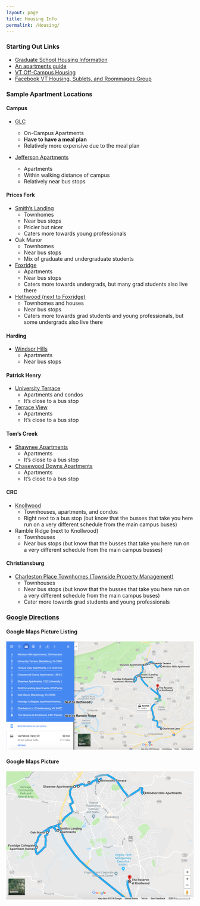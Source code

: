 ```yaml
---
layout: page
title: Housing Info
permalink: /Housing/
---
```


### Starting Out Links

- [Graduate School Housing Information](https://graduateschool.vt.edu/student-life/housing.html)
- [An apartments guide](https://www.apt-guide.com)
- [VT Off-Campus Housing](https://www.techoffcampus.com)
- [Facebook VT Housing, Sublets, and Roommages Group](https://facebook.com/groups/361159194086916)

### Sample Apartment Locations

#### Campus

- [GLC](https://www.graduatelifecenter.vt.edu/)
	- On-Campus Apartments
	- __Have to have a meal plan__
	- Relatively more expensive due to the meal plan

- [Jefferson Apartments](https://www.jeffersonapt.com)
	- Apartments
	- Within walking distance of campus
	- Relatively near bus stops

#### Prices Fork

- [Smith’s Landing](https://www.SmithsLandingApartments.com)
	- Townhomes
	- Near bus stops
	- Pricier but nicer
	- Caters more towards young professionals
- Oak Manor
	- Townhomes
	- Near bus stops
	- Mix of graduate and undergraduate students
- [Foxridge](https://www.FoxridgeLiving.com)
	- Apartments
	- Near bus stops
	- Caters more towards undergrads, but many grad students also live there
- [Hethwood (next to Foxridge)](https://www.HethwoodLiving.com)
	- Townhomes and houses
	- Near bus stops
	- Caters more towards grad students and young professionals, but some undergrads also live there

#### Harding

- [Windsor Hills](https://www.windsorhillsapat.net)
	- Apartments
	- Near bus stops

#### Patrick Henry

- [University Terrace](https://www.)
	- Apartments and condos
	- It’s close to a bus stop
- [Terrace View](https://www.terraceviewapartments.com)
	- Apartments
	- It’s close to a bus stop

#### Tom’s Creek

- [Shawnee Apartments](https://www.cmgleasing.com)
	- Apartments
	- It’s close to a bus stop
- [Chasewood Downs Apartments](https://www.cmgleasing.com)
	- Apartments
	- It’s close to a bus stop

#### CRC

- [Knollwood](https://www.cmgleasing.com)
	- Townhouses, apartments, and condos
	- Right next to a bus stop (but know that the busses that take you here run on a very different schedule from the main campus buses)
- Ramble Ridge (next to Knollwood)
	- Townhouses
	- Near bus stops (but know that the busses that take you here run on a very different schedule from the main campus busses)

#### Christiansburg

- [Charleston Place Townhomes (Townside Property Management)]()
	- Townhouses
	- Near bus stops (but know that the busses that take you here run on a very different schedule from the main campus buses)
	- Cater more towards grad students and young professionals

### [Google Directions](https://www.google.com/maps/dir/Windsor+Hills+Apartments/University+Terrace,+Blacksburg,+VA+24060/Terrace+View+Apartments/Chasewood+Downs+Apartments/Shawnee+Apartments/Smith's+Landing+Apartments/Oak+Manor,+Blacksburg,+VA/Foxridge+Collegiate+Apartment+Homes/Charleston+Ln,+Christiansburg,+VA+24073/The+Reserve+at+Knollwood/@37.1922824,-80.4953426,12z/data=!3m1!4b1!4m62!4m61!1m5!1m1!1s0x884d958fb6ccb271:0x1b46263e584a6208!2m2!1d-80.3970311!2d37.2394331!1m5!1m1!1s0x884d957b5b6e810b:0x4530cada7d65c0d!2m2!1d-80.4204391!2d37.244557!1m5!1m1!1s0x884d956428ac6aed:0x3f5d409de35b8a38!2m2!1d-80.4258046!2d37.2439206!1m5!1m1!1s0x884d95678fdc0835:0xdb6652fa53bcaf71!2m2!1d-80.4312741!2d37.2422128!1m5!1m1!1s0x884d955d3e34b6cb:0x2d51f7eb58df0fa8!2m2!1d-80.4332636!2d37.2420793!1m5!1m1!1s0x884d953a23a80731:0x67481b327babe499!2m2!1d-80.4418296!2d37.2241193!1m5!1m1!1s0x884d9531a7d95033:0x8dd46239a01f33f2!2m2!1d-80.4472739!2d37.2231839!1m5!1m1!1s0x884d952c9e50121d:0x7fe981409c85182a!2m2!1d-80.4527595!2d37.2171116!1m5!1m1!1s0x884d93bc935f9cd1:0xa6fa0fee1bc2364a!2m2!1d-80.397512!2d37.138387!1m5!1m1!1s0x884d945475ea6a7f:0xb8cc1d741d71c195!2m2!1d-80.4047298!2d37.2029514!3e0)

#### Google Maps Picture Listing

![Google Picture 1](../assets/imgs/housing_google_pic_1.png?raw=true)

#### Google Maps Picture

![Google Picture 2](../assets/imgs/housing_google_pic_2.png?raw=true)
